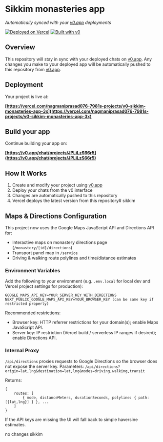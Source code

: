 # Sikkim monasteries app

*Automatically synced with your [v0.app](https://v0.app) deployments*

[![Deployed on Vercel](https://img.shields.io/badge/Deployed%20on-Vercel-black?style=for-the-badge&logo=vercel)](https://vercel.com/nagmaniprasad076-7981s-projects/v0-sikkim-monasteries-app-3x)
[![Built with v0](https://img.shields.io/badge/Built%20with-v0.app-black?style=for-the-badge)](https://v0.app/chat/projects/JPLiLzS66r5)

## Overview

This repository will stay in sync with your deployed chats on [v0.app](https://v0.app).
Any changes you make to your deployed app will be automatically pushed to this repository from [v0.app](https://v0.app).

## Deployment

Your project is live at:

**[https://vercel.com/nagmaniprasad076-7981s-projects/v0-sikkim-monasteries-app-3x](https://vercel.com/nagmaniprasad076-7981s-projects/v0-sikkim-monasteries-app-3x)**

## Build your app

Continue building your app on:

**[https://v0.app/chat/projects/JPLiLzS66r5](https://v0.app/chat/projects/JPLiLzS66r5)**

## How It Works

1. Create and modify your project using [v0.app](https://v0.app)
2. Deploy your chats from the v0 interface
3. Changes are automatically pushed to this repository
4. Vercel deploys the latest version from this repository# sikkim

## Maps & Directions Configuration

This project now uses the Google Maps JavaScript API and Directions API for:
- Interactive maps on monastery directions page (`/monastery/[id]/directions`)
- Transport panel map in `/service`
- Driving & walking route polylines and time/distance estimates

### Environment Variables

Add the following to your environment (e.g. `.env.local` for local dev and Vercel project settings for production):

```
GOOGLE_MAPS_API_KEY=YOUR_SERVER_KEY_WITH_DIRECTIONS
NEXT_PUBLIC_GOOGLE_MAPS_API_KEY=YOUR_BROWSER_KEY (can be same key if restricted properly)
```

Recommended restrictions:
- Browser key: HTTP referrer restrictions for your domain(s); enable Maps JavaScript API.
- Server key: IP restriction (Vercel build / serverless IP ranges if desired); enable Directions API.

### Internal Proxy

`/api/directions` proxies requests to Google Directions so the browser does not expose the server key. Parameters:
`/api/directions?origin=lat,lng&destination=lat,lng&modes=driving,walking,transit`

Returns:
```
{
	routes: [
		{ mode, distanceMeters, durationSeconds, polyline: { path: [{lat,lng}] } }, ...
	]
}
```

If the API keys are missing the UI will fall back to simple haversine estimates.

no changes
sikkim
